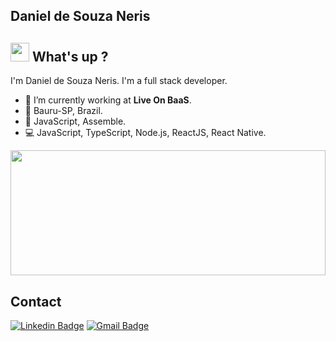 ## Daniel de Souza Neris

## <img src="https://media.giphy.com/media/hvRJCLFzcasrR4ia7z/giphy.gif" width="30px"> What's up ?

I'm Daniel de Souza Neris.
I'm a full stack developer.

- :rocket:   I’m currently working at **Live On BaaS**.
- 📍          Bauru-SP, Brazil.
- :purple_heart:   JavaScript, Assemble.
- :computer:   JavaScript, TypeScript, Node.js, ReactJS, React Native.

<a href="https://github.com/DanielNeris/DanielNeris" title="Go to Source"><img width="100%" height="200" src="https://github-readme-stats.vercel.app/api?username=DanielNeris&show_icons=true&theme=gotham&count_private=true"></a>
 
## Contact 

[![Linkedin Badge](https://img.shields.io/badge/-DanielNeris-blue?style=flat-square&logo=Linkedin&logoColor=white&link=https://www.linkedin.com/in/danielneris/)](https://www.linkedin.com/in/danielneris/)
[![Gmail Badge](https://img.shields.io/badge/-danielneris01@gmail.com-c14438?style=flat-square&logo=Gmail&logoColor=white&link=mailto:danielneris01@gmail.com)](mailto:danielneris01@gmail.com)
